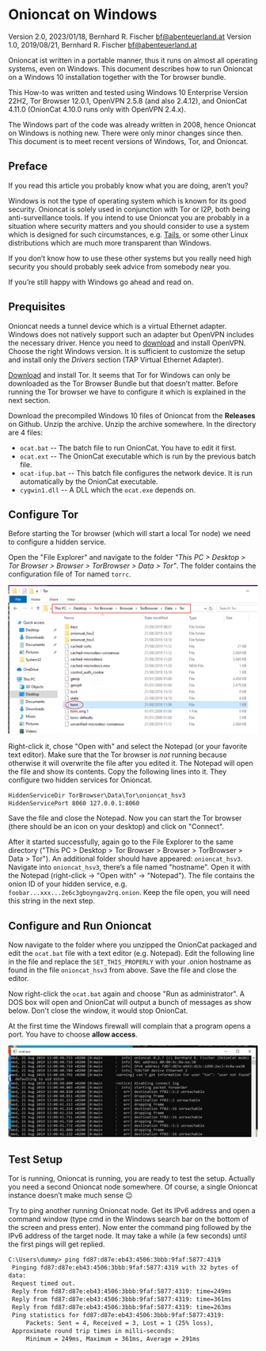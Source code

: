 # Onioncat on Windows

Version 2.0, 2023/01/18, Bernhard R. Fischer <bf@abenteuerland.at>
Version 1.0, 2019/08/21, Bernhard R. Fischer <bf@abenteuerland.at>

Onioncat ist written in a portable manner, thus it runs on almost all operating
systems, even on Windows. This document describes how to run Onioncat on a
Windows 10 installation together with the Tor browser bundle.

This How-to was written and tested using Windows 10 Enterprise Version 22H2,
Tor Browser 12.0.1, OpenVPN 2.5.8 (and also 2.4.12), and OnionCat 4.11.0
(OnionCat 4.10.0 runs only with OpenVPN 2.4.x).

The Windows part of the code was already written in 2008, hence Onioncat on
Windows is nothing new. There were only minor changes since then. This document
is to meet recent versions of Windows, Tor, and Onioncat.

## Preface

If you read this article you probably know what you are doing, aren’t you?

Windows is not the type of operating system which is known for its good
security. Onioncat is solely used in conjunction with Tor or I2P, both being
anti-surveillance tools. If you intend to use Onioncat you are probably in a
situation where security matters and you should consider to use a system which
is designed for such circumstances, e.g. [Tails](https://tails.boum.org/), or
some other Linux distributions which are much more transparent than Windows.

If you don’t know how to use these other systems but you really need high
security you should probably seek advice from somebody near you.

If you’re still happy with Windows go ahead and read on.

## Prequisites

Onioncat needs a tunnel device which is a virtual Ethernet adapter. Windows
does not natively support such an adapter but OpenVPN includes the necessary
driver. Hence you need to [download](https://openvpn.net/community-downloads/)
and install OpenVPN. Choose the right Windows version.  It is sufficient to
customize the setup and install only the _Drivers_ section (TAP Virtual
Ethernet Adapter).

[Download](https://www.torproject.org/download/) and install Tor. It seems that
Tor for Windows can only be downloaded as the Tor Browser Bundle but that
doesn’t matter. Before running the Tor browser we have to configure it which is
explained in the next section.

Download the precompiled Windows 10 files of Onioncat from the **Releases** on Github.
Unzip the archive.  Unzip the archive somewhere. In the directory are 4 files:

* `ocat.bat` -- The batch file to run OnionCat. You have to edit it first.
* `ocat.ext` -- The OnionCat executable which is run by the previous batch file.
* `ocat-ifup.bat` -- This batch file configures the network device. It is run
  automatically by the OnionCat executable.
* `cygwin1.dll` -- A DLL which the `ocat.exe` depends on.

## Configure Tor

Before starting the Tor browser (which will start a local Tor node) we need to
configure a hidden service.

Open the "File Explorer" and navigate to the folder _"This PC > Desktop > Tor
Browser > Browser > TorBrowser > Data > Tor"_. The folder contains the
configuration file of Tor named `torrc`.

![ONIONCAT_ON_WINDOWS_fig1.png](ONIONCAT_ON_WINDOWS_fig1.png)

Right-click it, chose "Open with" and select the Notepad (or your favorite text
editor). Make sure that the Tor browser is _not_ running because otherwise it
will overwrite the file after you edited it. The Notepad will open the file and
show its contents. Copy the following lines into it. They configure two hidden
services for Onioncat.

```
HiddenServiceDir TorBrowser\Data\Tor\onioncat_hsv3
HiddenServicePort 8060 127.0.0.1:8060
```

Save the file and close the Notepad. Now you can start the Tor browser (there
should be an icon on your desktop) and click on "Connect".

After it started successfully, again go to the File Explorer to the same
directory ("This PC > Desktop > Tor Browser > Browser > TorBrowser > Data >
Tor"). An additional folder should have appeared: `onioncat_hsv3`.
Navigate into `onioncat_hsv3`, there’s a file named
"hostname". Open it with the Notepad (right-click -> "Open with" -> "Notepad").
The file contains the onion ID of your hidden service, e.g.
`foobar...xxx...2e6c3gboyngav2rq.onion`. Keep the file open, you will need this
string in the next step.

## Configure and Run Onioncat

Now navigate to the folder where you unzipped the OnionCat packaged and edit
the `ocat.bat` file with a text editor (e.g. Notepad).
Edit the following line in the file and replace the `SET_THIS_PROPERLY` with
your .onion hostname as found in the file `onioncat_hsv3` from above.
Save the file and close the editor.

Now right-click the `ocat.bat` again and choose "Run as administrator".
A DOS box will open and OnionCat will output a bunch of messages as show below.
Don't close the window, it would stop OnionCat.

At the first time the Windows firewall will complain that a program opens a
port. You have to choose **allow access**.

![ONIONCAT_ON_WINDOWS_fig2.png](ONIONCAT_ON_WINDOWS_fig2.png)

## Test Setup

Tor is running, Onioncat is running, you are ready to test the setup. Actually
you need a second Onioncat node somewhere. Of course, a single Onioncat
instance doesn’t make much sense 😉

Try to ping another running Onioncat node. Get its IPv6 address and open a
command window (type cmd in the Windows search bar on the bottom of the screen
and press enter). Now enter the command ping followed by the IPv6 address of
the target node. It may take a while (a few seconds) until the first pings will
get replied.

```
C:\Users\dummy> ping fd87:d87e:eb43:4506:3bbb:9faf:5877:4319
 Pinging fd87:d87e:eb43:4506:3bbb:9faf:5877:4319 with 32 bytes of data:
 Request timed out.
 Reply from fd87:d87e:eb43:4506:3bbb:9faf:5877:4319: time=249ms 
 Reply from fd87:d87e:eb43:4506:3bbb:9faf:5877:4319: time=361ms 
 Reply from fd87:d87e:eb43:4506:3bbb:9faf:5877:4319: time=263ms 
 Ping statistics for fd87:d87e:eb43:4506:3bbb:9faf:5877:4319:
     Packets: Sent = 4, Received = 3, Lost = 1 (25% loss),
 Approximate round trip times in milli-seconds:
     Minimum = 249ms, Maximum = 361ms, Average = 291ms
```

